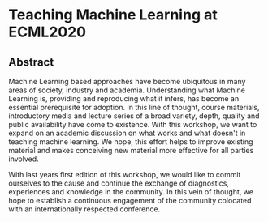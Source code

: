 # Teaching Machine Learning at ECML2020

## Abstract

Machine Learning based approaches have become ubiquitous in many areas of society, industry and academia. Understanding what Machine Learning is, providing and reproducing what it infers, has become an essential prerequisite for adoption. In this line of thought, course materials, introductory media and lecture series of a broad variety, depth, quality and public availability have come to existence. With this workshop, we want to expand on an academic discussion on what works and what doesn't in teaching machine learning. We hope, this effort helps to improve existing material and makes conceiving new material more effective for all parties involved.

With last years first edition of this workshop, we would like to commit ourselves to the cause and continue the exchange of diagnostics, experiences and knowledge in the community. In this vein of thought, we hope to establish a continuous engagement of the community colocated with an internationally respected conference.
